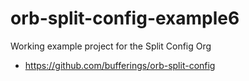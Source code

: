 # orb-split-config-example6

Working example project for the Split Config Org

* https://github.com/bufferings/orb-split-config
